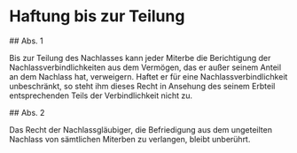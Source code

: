 # Haftung bis zur Teilung



\#\# Abs. 1

 Bis zur Teilung des Nachlasses kann jeder Miterbe die Berichtigung der Nachlassverbindlichkeiten aus dem Vermögen, das er außer seinem Anteil an dem Nachlass hat, verweigern. Haftet er für eine Nachlassverbindlichkeit unbeschränkt, so steht ihm dieses Recht in Ansehung des seinem Erbteil entsprechenden Teils der Verbindlichkeit nicht zu.

\#\# Abs. 2

 Das Recht der Nachlassgläubiger, die Befriedigung aus dem ungeteilten Nachlass von sämtlichen Miterben zu verlangen, bleibt unberührt. 

